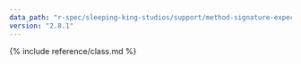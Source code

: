 ```yaml
---
data_path: "r-spec/sleeping-king-studios/support/method-signature-expectation"
version: "2.8.1"
---
```


{% include reference/class.md %}
